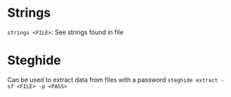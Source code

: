# Strings
`strings <FILE>`: See strings found in file

# Steghide
Can be used to extract data from files with a password
`steghide extract -sf <FILE> -p <PASS>`
